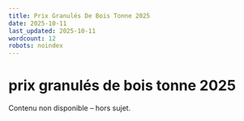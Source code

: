 ```yaml
---
title: Prix Granulés De Bois Tonne 2025
date: 2025-10-11
last_updated: 2025-10-11
wordcount: 12
robots: noindex
---
```


# prix granulés de bois tonne 2025

Contenu non disponible – hors sujet.